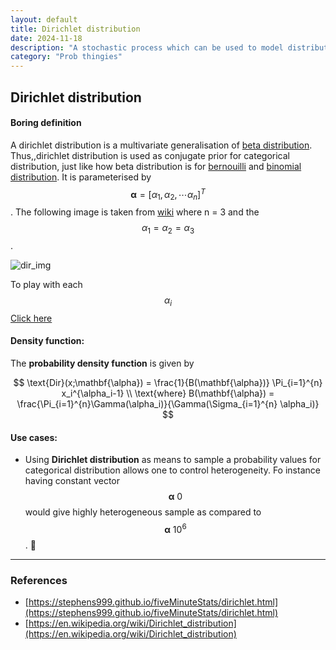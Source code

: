 ```yaml
---
layout: default
title: Dirichlet distribution
date: 2024-11-18
description: "A stochastic process which can be used to model distribution of functions"
category: "Prob thingies"
---
```

## Dirichlet distribution

#### Boring definition
A dirichlet distribution is a multivariate generalisation of [beta distribution](https://en.wikipedia.org/wiki/Beta_distribution). Thus,,dirichlet distribution is used as conjugate prior for categorical distribution, just like how beta distribution is for [bernouilli](https://en.wikipedia.org/wiki/Bernoulli_distribution) and [binomial distribution](https://en.wikipedia.org/wiki/Binomial_distribution). It is parameterised by $$ \mathbf{\alpha} = [\alpha_1, \alpha_2,\cdots \alpha_n]^T $$. The following image is taken from [wiki](https://en.wikipedia.org/wiki/Dirichlet_distribution) where n = 3 and the $$ \alpha_1 = \alpha_2 = \alpha_3 $$.

![dir_img](https://upload.wikimedia.org/wikipedia/commons/thumb/5/54/LogDirichletDensity-alpha_0.3_to_alpha_2.0.gif/250px-LogDirichletDensity-alpha_0.3_to_alpha_2.0.gif)

To play with each $$ \alpha_i $$ [Click here](https://observablehq.com/@herbps10/dirichlet-distribution)

#### Density function:
The **probability density function** is given by

$$ 
\text{Dir}(x;\mathbf{\alpha}) = \frac{1}{B(\mathbf{\alpha})} \Pi_{i=1}^{n} x_i^{\alpha_i-1} \\
\text{where} B(\mathbf{\alpha}) = \frac{\Pi_{i=1}^{n}\Gamma(\alpha_i)}{\Gamma(\Sigma_{i=1}^{n} \alpha_i)}
$$

#### Use cases:
- Using **Dirichlet distribution** as means to sample a probability values for categorical distribution allows one to control heterogeneity. Fo instance having constant vector $$ \mathbf{\alpha} ~ 0 $$ would give highly heterogeneous sample as compared to $$\mathbf{\alpha} ~ 10^6 $$. 🍳   
---
### References
- [https://stephens999.github.io/fiveMinuteStats/dirichlet.html](https://stephens999.github.io/fiveMinuteStats/dirichlet.html)
- [https://en.wikipedia.org/wiki/Dirichlet_distribution](https://en.wikipedia.org/wiki/Dirichlet_distribution)